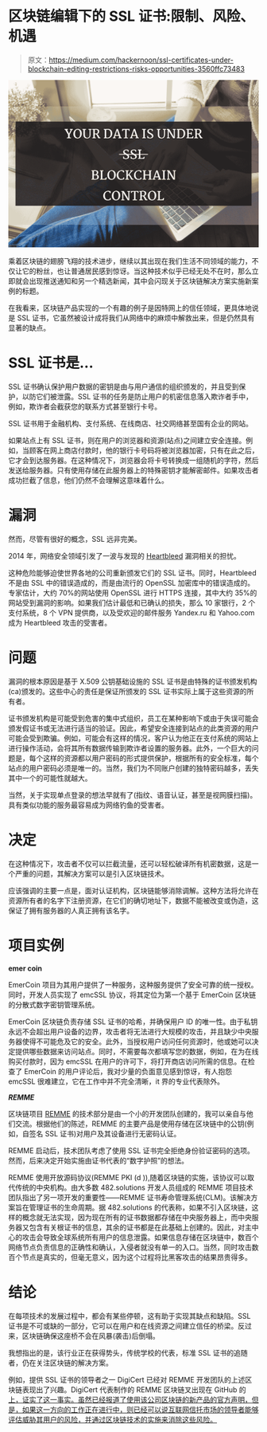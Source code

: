# 区块链编辑下的 SSL 证书:限制、风险、机遇

> 原文：<https://medium.com/hackernoon/ssl-certificates-under-blockchain-editing-restrictions-risks-opportunities-3560ffc73483>

![](img/6ef28b58e51ea0a3c760623e79a16601.png)

乘着区块链的翅膀飞翔的技术进步，继续以其出现在我们生活不同领域的能力，不仅让它的粉丝，也让普通居民感到惊讶。当这种技术似乎已经无处不在时，那么立即就会出现推送通知和另一个精选新闻，其中会闪现关于区块链解决方案实施新案例的标题。

在我看来，区块链产品实现的一个有趣的例子是因特网上的信任领域，更具体地说是 SSL 证书，它虽然被设计成将我们从网络中的麻烦中解救出来，但是仍然具有显著的缺点。

# **SSL 证书是…**

SSL 证书确认保护用户数据的密钥是由与用户通信的组织颁发的，并且受到保护，以防它们被泄露。SSL 证书的任务是防止用户的机密信息落入欺诈者手中，例如，欺诈者会截获您的联系方式甚至银行卡号。

SSL 证书用于金融机构、支付系统、在线商店、社交网络甚至国有企业的网站。

如果站点上有 SSL 证书，则在用户的浏览器和资源(站点)之间建立安全连接。例如，当顾客在网上商店付款时，他的银行卡号码将被浏览器加密，只有在此之后，它才会到达服务器。在这种情况下，浏览器会将卡号转换成一组随机的字符，然后发送给服务器。只有使用存储在此服务器上的特殊密钥才能解密邮件。如果攻击者成功拦截了信息，他们仍然不会理解这意味着什么。

# **漏洞**

然而，尽管有很好的概念，SSL 远非完美。

2014 年，网络安全领域引发了一波与发现的 [Heartbleed](https://en.wikipedia.org/wiki/Heartbleed) 漏洞相关的担忧。

这种危险能够迫使世界各地的公司重新颁发它们的 SSL 证书。同时，Heartbleed 不是由 SSL 中的错误造成的，而是由流行的 OpenSSL 加密库中的错误造成的。专家估计，大约 70%的网站使用 OpenSSL 进行 HTTPS 连接，其中大约 35%的网站受到漏洞的影响。如果我们估计最低和已确认的损失，那么 10 家银行，2 个支付系统，8 个 VPN 提供商，以及受欢迎的邮件服务 Yandex.ru 和 Yahoo.com 成为 Heartbleed 攻击的受害者。

# **问题**

漏洞的根本原因是基于 X.509 公钥基础设施的 SSL 证书是由特殊的证书颁发机构(ca)颁发的。这些中心的责任是保证所颁发的 SSL 证书实际上属于这些资源的所有者。

证书颁发机构是可能受到危害的集中式组织，员工在某种影响下或由于失误可能会颁发假证书或无法进行适当的验证。因此，希望安全连接到站点的此类资源的用户可能会受到欺骗。例如，可能会有这样的情况，客户认为他正在支付系统的网站上进行操作活动，会将其所有数据传输到欺诈者设置的服务器。此外，一个巨大的问题是，每个这样的资源都以用户密码的形式提供保护，根据所有的安全标准，每个站点的用户密码必须是唯一的。当然，我们为不同账户创建的独特密码越多，丢失其中一个的可能性就越大。

当然，关于实现单点登录的想法早就有了(指纹、语音认证，甚至是视网膜扫描)。具有类似功能的服务最容易成为网络钓鱼的受害者。

# **决定**

在这种情况下，攻击者不仅可以拦截流量，还可以轻松破译所有机密数据，这是一个严重的问题，其解决方案可以是引入区块链技术。

应该强调的主要一点是，面对认证机构，区块链能够消除调解。这种方法将允许在资源所有者的名字下注册资源，在它们的确切地址下，数据不能被改变或伪造，这保证了拥有服务器的人真正拥有该名字。

# **项目实例**

**emer coin**

EmerCoin 项目为其用户提供了一种服务，这种服务提供了安全可靠的统一授权。同时，开发人员实现了 emcSSL 协议，将其定位为第一个基于 EmerCoin 区块链的分散式数字密钥管理系统。

EmerCoin 区块链负责存储 SSL 证书的哈希，并确保用户 ID 的唯一性。由于私钥永远不会超出用户设备的边界，攻击者将无法进行大规模的攻击，并且缺少中央服务器使得不可能危及它的安全。此外，当授权用户访问任何资源时，他或她可以决定提供哪些数据来访问站点。同时，不需要每次都填写您的数据，例如，在为在线购买付款时，因为 emcSSL 在用户的许可下，将打开商店访问所需的信息。在检查了 EmerCoin 的用户评论后，我对少量的负面意见感到惊讶，有人抱怨 emcSSL 很难建立，它在工作中并不完全清晰，it 界的专业代表除外。

***REMME***

区块链项目 [REMME](https://remme.io/) 的技术部分是由一个小的开发团队创建的，我可以亲自与他们交流。根据他们的陈述，REMME 的主要产品是使用存储在区块链中的公钥(例如，自签名 SSL 证书)对用户及其设备进行无密码认证。

REMME 启动后，技术团队考虑了使用 SSL 证书完全拒绝身份验证密码的选项。然而，后来决定开始实施由证书代表的“数字护照”的想法。

REMME 使用开放源码协议(REMME PKI (d )),随着区块链的实施，该协议可以取代传统的中央机构。由大多数 482.solutions 开发人员组成的 REMME 项目技术团队指出了另一项开发的重要性——REMME 证书寿命管理系统(CLM)。该解决方案旨在管理证书的生命周期。据 482.solutions 的代表称，如果不引入区块链，这样的概念就无法实现，因为现在所有的证书数据都存储在中央服务器上，而中央服务器又包含有关根证书的信息，其余的证书都是在此基础上创建的。因此，对主中心的攻击会导致全球系统所有用户的信息泄露。如果信息存储在区块链中，数百个网络节点负责信息的正确性和确认，入侵者就没有单一的入口。当然，同时攻击数百个节点是真实的，但毫无意义，因为这个过程将比黑客攻击的结果昂贵得多。

# **结论**

在每项技术的发展过程中，都会有某些停顿，这有助于实现其缺点和缺陷。SSL 证书是不可或缺的一部分，它可以在用户和在线资源之间建立信任的桥梁。反过来，区块链确保这座桥不会在风暴(袭击)后倒塌。

我想指出的是，该行业正在获得势头，传统学校的代表，标准 SSL 证书的追随者，仍在关注区块链的解决方案。

例如，提供 SSL 证书的领导者之一 DigiCert 已经对 REMME 开发团队的上述区块链表现出了兴趣。DigiCert 代表制作的 REMME 区块链叉出现在 GitHub 的[上，证实了这一事实。虽然已经报道了使用该公司区块链的新产品的官方声明，但是，如果这一方向的工作正在进行中，则已经可以说互联网信托市场的领导者能够评估威胁其用户的风险，并通过区块链技术的实施来消除这些风险。](https://github.com/digicert)